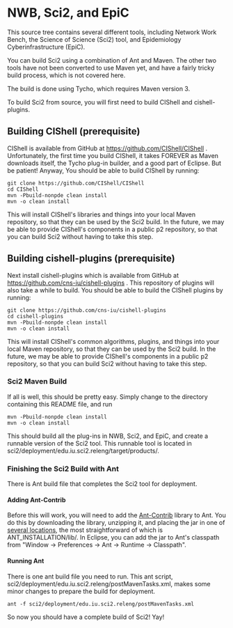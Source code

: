 # NWB, Sci2, and EpiC

This source tree contains several different tools, including Network Work
Bench, the Science of Science (Sci2) tool, and Epidemiology Cyberinfrastructure
(EpiC).

You can build Sci2 using a combination of Ant and Maven. The other two tools
have not been converted to use Maven yet, and have a fairly tricky build
process, which is not covered here.

The build is done using Tycho, which requires Maven version 3.

To build Sci2 from source, you will first need to build CIShell and cishell-plugins.

## Building CIShell (prerequisite)

CIShell is available from GitHub at https://github.com/CIShell/CIShell . Unfortunately, the
first time you build CIShell, it takes FOREVER as Maven downloads itself, the
Tycho plug-in builder, and a good part of Eclipse. But be patient! Anyway, You
should be able to build CIShell by running:

    git clone https://github.com/CIShell/CIShell
    cd CIShell
    mvn -Pbuild-nonpde clean install
    mvn -o clean install

This will install CIShell's libraries and things into your local Maven
repository, so that they can be used by the Sci2 build. In the future, we may be
able to provide CIShell's components in a public p2 repository, so that you can
build Sci2 without having to take this step.

## Building cishell-plugins (prerequisite)

Next install cishell-plugins which is available from GitHub at
https://github.com/cns-iu/cishell-plugins . This repository of plugins will also
take a while to build. You should be able to build the CIShell plugins by running:

    git clone https://github.com/cns-iu/cishell-plugins
    cd cishell-plugins
    mvn -Pbuild-nonpde clean install
    mvn -o clean install

This will install CIShell's common algorithms, plugins, and things into your local Maven
repository, so that they can be used by the Sci2 build. In the future, we may be
able to provide CIShell's components in a public p2 repository, so that you can
build Sci2 without having to take this step.

### Sci2 Maven Build

If all is well, this should be pretty easy. Simply change to the directory
containing this README file, and run

    mvn -Pbuild-nonpde clean install
    mvn -o clean install

This should build all the plug-ins in NWB, Sci2, and EpiC, and
create a runnable version of the Sci2 tool. This runnable tool is located in
sci2/deployment/edu.iu.sci2.releng/target/products/.

### Finishing the Sci2 Build with Ant

There is Ant build file that completes the Sci2 tool for deployment.

#### Adding Ant-Contrib

Before this will work, you will need to add the
[Ant-Contrib](http://ant-contrib.sourceforge.net/)
library to Ant. You do this by downloading
the library, unzipping it, and placing the jar in one of
[several locations](http://ant.apache.org/manual/install.html#optionalTasks),
the most straightforward of which is ANT_INSTALLATION/lib/. In Eclipse,
you can add the jar to Ant's classpath from "Window -> Preferences ->
Ant -> Runtime -> Classpath".

#### Running Ant

There is one ant build file you need to run. This ant script,
sci2/deployment/edu.iu.sci2.releng/postMavenTasks.xml, makes some minor changes
to prepare the build for deployment.

    ant -f sci2/deployment/edu.iu.sci2.releng/postMavenTasks.xml

So now you should have a complete build of Sci2!  Yay!
